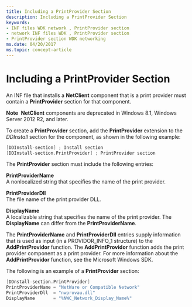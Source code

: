 ```yaml
---
title: Including a PrintProvider Section
description: Including a PrintProvider Section
keywords:
- INF files WDK network , PrintProvider section
- network INF files WDK , PrintProvider section
- PrintProvider section WDK networking
ms.date: 04/20/2017
ms.topic: concept-article
---
```


# Including a PrintProvider Section





An INF file that installs a **NetClient** component that is a print provider must contain a **PrintProvider** section for that component.

**Note**  **NetClient** components are deprecated in Windows 8.1, Windows Server 2012 R2, and later.

 

To create a **PrintProvider** section, add the **PrintProvider** extension to the *DDInstall* section for the component, as shown in the following example:
```cpp
[DDInstall-section] ; Install section
[DDInstall-section.PrintProvider] ; PrintProvider section
```

The **PrintProvider** section must include the following entries:

<a href="" id="printprovidername"></a>**PrintProviderName**  
A nonlocalized string that specifies the name of the print provider.

<a href="" id="printproviderdll"></a>**PrintProviderDll**  
The file name of the print provider DLL.

<a href="" id="displayname"></a>**DisplayName**  
A localizable string that specifies the name of the print provider. The **DisplayName** can differ from the **PrintProviderName**.

The **PrintProviderName** and **PrintProviderDll** entries supply information that is used as input (in a PROVIDOR\_INFO\_1 structure) to the **AddPrintProvidor** function. The **AddPrintProvidor** function adds the print provider component as a print provider. For more information about the **AddPrintProvidor** function, see the Microsoft Windows SDK.

The following is an example of a **PrintProvider** section:

```cpp
[DDnstall-section.PrintProvider]
PrintProviderName = "NetWare or Compatible Network"
PrintProviderDll  = "nwprovau.dll"
DisplayName       = "%NWC_Network_Display_Name%"
```

 

 





